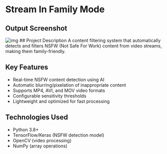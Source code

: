 # Stream In Family Mode
## Output Screenshot
<img src="https://drive.google.com/file/d/1r48nMtjP8H4_Jb9AoU4dA1-Dpmn-5i9X/view?usp=sharing" alt="img"/>
## Project Description
A content filtering system that automatically detects and filters NSFW (Not Safe For Work) content from video streams, making them family-friendly.

## Key Features
- Real-time NSFW content detection using AI
- Automatic blurring/pixelation of inappropriate content
- Supports MP4, AVI, and MOV video formats
- Configurable sensitivity thresholds
- Lightweight and optimized for fast processing

## Technologies Used
- Python 3.8+
- TensorFlow/Keras (NSFW detection model)
- OpenCV (video processing)
- NumPy (array operations)
